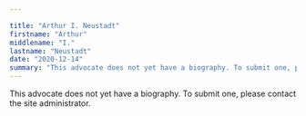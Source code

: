 ```yaml
---

title: "Arthur I. Neustadt"
firstname: "Arthur"
middlename: "I."
lastname: "Neustadt"
date: "2020-12-14"
summary: "This advocate does not yet have a biography. To submit one, please contact the site administrator."
---
```

This advocate does not yet have a biography. To submit one, please contact the site administrator.

